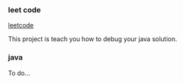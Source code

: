 ### leet code

[leetcode](https://leetcode.com/problems)

This project is teach you how to debug your java solution.

### java

To do...
